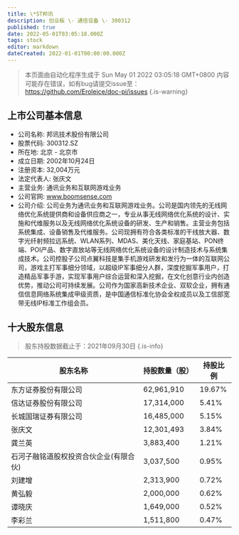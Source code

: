 ```yaml
---
title: \*ST邦讯
description: 创业板 \- 通信设备 \- 300312
published: true
date: 2022-05-01T03:05:18.000Z
tags: stock
editor: markdown
dateCreated: 2022-01-01T00:00:00.000Z
---
```


> 本页面由自动化程序生成于 Sun May 01 2022 03:05:18 GMT+0800
> 内容可能存在错误，如有bug请提交issue至：https://github.com/Eroleice/doc-pi/issues
{.is-warning}

## 上市公司基本信息
- 公司名称: 邦讯技术股份有限公司
- 股票代码: 300312.SZ
- 所在地: 北京 - 北京市
- 成立日期: 2002年10月24日
- 注册资本: 32,004万元
- 法定代表人: 张庆文
- 主营业务: 通讯业务和互联网游戏业务
- 公司官网: www.boomsense.com
- 公司介绍: 公司业务为通讯业务和互联网游戏业务。公司是国内领先的无线网络优化系统提供商和设备供应商之一，专业从事无线网络优化系统的设计、实施和代维服务以及无线网络优化系统设备的研发、生产和销售。主营业务包括系统集成、设备销售及代维服务。公司现拥有符合各类标准的干线放大器、数字光纤射频拉远系统、WLAN系列、MDAS、美化天线、家庭基站、PON终端、POI产品、数字直放站等无线网络优化系统设备的设计制造技术与系统集成技术。公司控股子公司点翼科技是集手机游戏研发和发行为一体的互联网公司，游戏主打军事细分领域，以超级IP军事细分人群，深度挖掘军事用户，打造精品军事手游，实现军事用户综合运营和深入挖掘，在文化创意行业内创造优势，推动公司可持续发展。公司作为国家高新技术企业、双软企业，拥有通信信息网络系统集成甲级资质，是中国通信标准化协会全权成员以及工信部宽带无线IP标准工作组会员。


## 十大股东信息
> 股东持股数据截止于：2021年09月30日
{.is-info}

| 股东名称 | 持股数量（股） | 持股比例 |
| --- | --- | --- |
| 东方证券股份有限公司 | 62,961,910 | 19.67% |
| 信达证券股份有限公司 | 17,314,000 | 5.41% |
| 长城国瑞证券有限公司 | 16,485,000 | 5.15% |
| 张庆文 | 12,301,493 | 3.84% |
| 龚兰英 | 3,883,400 | 1.21% |
| 石河子融铭道股权投资合伙企业(有限合伙) | 3,037,500 | 0.95% |
| 刘建增 | 2,313,900 | 0.72% |
| 黄弘毅 | 2,000,000 | 0.62% |
| 谭晓庆 | 1,649,000 | 0.52% |
| 李彩兰 | 1,511,800 | 0.47% |




